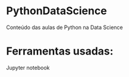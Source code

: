 # PythonDataScience
Conteúdo das aulas de Python na Data Science

# Ferramentas usadas:
Jupyter notebook

